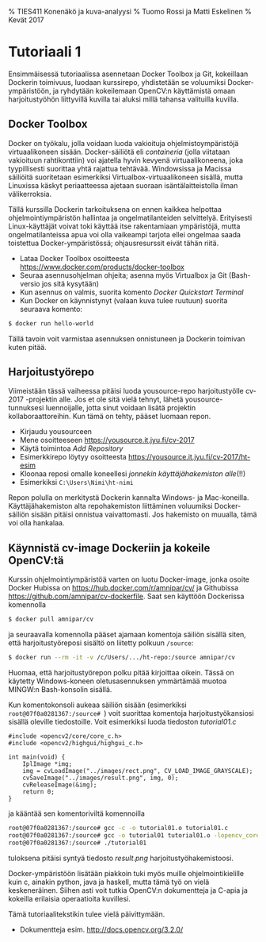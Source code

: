 % TIES411 Konenäkö ja kuva-analyysi
% Tuomo Rossi ja Matti Eskelinen
% Kevät 2017

# Tutoriaali 1

Ensimmäisessä tutoriaalissa asennetaan Docker Toolbox ja Git, kokeillaan Dockerin toimivuus, luodaan kurssirepo, yhdistetään se voluumiksi Docker-ympäristöön, ja ryhdytään kokeilemaan OpenCV:n käyttämistä omaan harjoitustyöhön liittyvillä kuvilla tai aluksi millä tahansa valituilla kuvilla.

## Docker Toolbox

Docker on työkalu, jolla voidaan luoda vakioituja ohjelmistoympäristöjä virtuaalikoneen sisään. Docker-säiliötä eli *containeria* (jolla viitataan vakioituun rahtikonttiin) voi ajatella hyvin kevyenä virtuaalikoneena, joka tyypillisesti suorittaa yhtä rajattua tehtävää. Windowsissa ja Macissa säiliöitä suoritetaan esimerkiksi Virtualbox-virtuaalikoneen sisällä, mutta Linuxissa käskyt periaatteessa ajetaan suoraan isäntälaitteistolla ilman välikerroksia.

Tällä kurssilla Dockerin tarkoituksena on ennen kaikkea helpottaa ohjelmointiympäristön hallintaa ja ongelmatilanteiden selvittelyä. Erityisesti Linux-käyttäjät voivat toki käyttää itse rakentamiaan ympäristöjä, mutta ongelmatilanteissa apua voi olla vaikeampi tarjota ellei ongelmaa saada toistettua Docker-ympäristössä; ohjausresurssit eivät tähän riitä.

* Lataa Docker Toolbox osoitteesta <https://www.docker.com/products/docker-toolbox>
* Seuraa asennusohjelman ohjeita; asenna myös Virtualbox ja Git (Bash-versio jos sitä kysytään)
* Kun asennus on valmis, suorita komento *Docker Quickstart Terminal*
* Kun Docker on käynnistynyt (valaan kuva tulee ruutuun) suorita seuraava komento:

```sh
$ docker run hello-world
```

Tällä tavoin voit varmistaa asennuksen onnistuneen ja Dockerin toimivan kuten pitää.

## Harjoitustyörepo

Viimeistään tässä vaiheessa pitäisi luoda yousource-repo harjoitustyölle cv-2017 -projektin alle. Jos et ole sitä vielä tehnyt, lähetä yousource-tunnuksesi luennoijalle, jotta sinut voidaan lisätä projektin kollaboraattoreihin. Kun tämä on tehty, pääset luomaan repon.

* Kirjaudu yousourceen
* Mene osoitteeseen <https://yousource.it.jyu.fi/cv-2017>
* Käytä toimintoa *Add Repository*
* Esimerkkirepo löytyy osoitteesta <https://yousource.it.jyu.fi/cv-2017/ht-esim>
* Kloonaa reposi omalle koneellesi *jonnekin käyttäjähakemiston alle*(!!)
* Esimerkiksi `C:\Users\Nimi\ht-nimi`

Repon polulla on merkitystä Dockerin kannalta Windows- ja Mac-koneilla. Käyttäjähakemiston alta repohakemiston liittäminen voluumiksi Docker-säiliön sisään pitäisi onnistua vaivattomasti. Jos hakemisto on muualla, tämä voi olla hankalaa.

## Käynnistä cv-image Dockeriin ja kokeile OpenCV:tä

Kurssin ohjelmointiympäristöä varten on luotu Docker-image, jonka osoite Docker Hubissa on <https://hub.docker.com/r/amnipar/cv/> ja Githubissa <https://github.com/amnipar/cv-dockerfile>. Saat sen käyttöön Dockerissa komennolla


```sh
$ docker pull amnipar/cv
```

ja seuraavalla komennolla pääset ajamaan komentoja säiliön sisällä siten, että harjoitustyöreposi sisältö on liitetty polkuun `/source`:

```sh
$ docker run --rm -it -v /c/Users/.../ht-repo:/source amnipar/cv
```

Huomaa, että harjoitustyörepon polku pitää kirjoittaa oikein. Tässä on käytetty Windows-koneen oletusasennuksen ymmärtämää muotoa MINGW:n Bash-konsolin sisällä.

Kun komentokonsoli aukeaa säiliön sisään (esimerkiksi `root@07f0a0281367:/source# `) voit suorittaa komentoja harjoitustyökansiosi sisällä oleville tiedostoille. Voit esimerkiksi luoda tiedoston *tutorial01.c*

```{.c}
#include <opencv2/core/core_c.h>
#include <opencv2/highgui/highgui_c.h>

int main(void) {
	IplImage *img;
	img = cvLoadImage("../images/rect.png", CV_LOAD_IMAGE_GRAYSCALE);
	cvSaveImage("../images/result.png", img, 0);
	cvReleaseImage(&img);
	return 0;
}
```

ja kääntää sen komentoriviltä komennoilla

```sh
root@07f0a0281367:/source# gcc -c -o tutorial01.o tutorial01.c
root@07f0a0281367:/source# gcc -o tutorial01 tutorial01.o -lopencv_core -lopencv_highgui
root@07f0a0281367:/source# ./tutorial01
```

tuloksena pitäisi syntyä tiedosto *result.png* harjoitustyöhakemistoosi.

Docker-ympäristöön lisätään piakkoin tuki myös muille ohjelmointikielille kuin c, ainakin python, java ja haskell, mutta tämä työ on vielä keskeneräinen. Siihen asti voit tutkia OpenCV:n dokumentteja ja C-apia ja kokeilla erilaisia operaatioita kuvillesi.

Tämä tutoriaalitekstikin tulee vielä päivittymään.

* Dokumentteja esim. <http://docs.opencv.org/3.2.0/>
